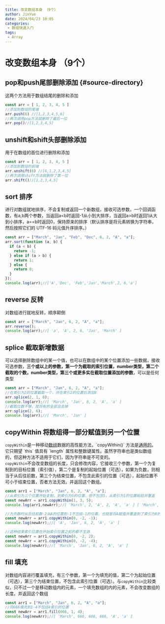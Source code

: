 ```yaml
---
title: 改变数组本身 （9个）
author: JinYue
date: 2024/04/23 10:05
categories:
 - 数组快速入门
tags:
 - Array
---
```

# 改变数组本身 （9个）

## pop和push尾部删除添加 {#source-directory}

这两个方法用于数组结尾的删除和添加

```js
const arr = [ 1, 2, 3, 4, 5 ]
//添加到数组的尾端
arr.push(6) //[1,2,3,4,5,6]
//再次调用pop方法就删除了最后一位
arr.pop()//[1,2,3,4,5]
```

## unshift和shift头部删除添加

用于在数组的首位进行删除和添加

```js
const arr = [ 1, 2, 3, 4, 5 ]
//添加到数组的前端
arr.unshift(6) //[6,1,2,3,4,5]
//再次调用shift方法就删除了第一位
arr.shift()//[1,2,3,4,5]
```

## sort 排序

进行对数组就地排序，不会复制或返回一个新数组，接收可选参数，一个回调函数，有a,b两个参数，当返回a<b时返回-1从小到大排序，当返回a>b时返回1从大到小排序，a==b时返回0，保持原来的排序（默认排序是将元素转换为字符串，然后按照它们的 UTF-16 码元值升序排序。）

```js
const arr = ["March", "Jan", "Feb", "Dec", 6, 2, "A", "a"];
arr.sort(function (a, b) {
  if (a < b) {
    return -1;
  } else if (a > b) {
    return 1;
  } else {
    return 0;
  }
});
console.log(arr);//['A','Dec', 'Feb','Jan','March',2, 6,'a']
```

## reverse 反转

对数组进行就地反转，顺序颠倒

```js
const arr = ["March", "Jan", 6, 2, "A", "a"];
arr.reverse();
console.log(arr);//[ 'a', 'A', 2, 6, 'Jan', 'March' ]
```

## splice 截取新增数据

可以选择删除数组中的某一个值，也可以在数组中的某个位置添加一些数据，接收可选参数，**三个或以上的参数，第一个为截取的索引位置，number类型，第二个截取的个数，number类型，第三个或更多实在截取位置添加的参数**，可以是任何类型

```js
const arr = ["March", "Jan", 6, 2, "A", "a"];
//在索引为2的位置截取一个，并在索引2的位置后添加8
arr.splice(2, 1, 8);
console.log(arr);//[ 'March', 'Jan', 8, 2, 'A', 'a' ]
//截取位数不够，就将有的全部且去掉
arr.splice(2, 6);
console.log(arr);//[ 'March', 'Jan' ]
```

## copyWithin 将数组得一部分赋值到另一个位置

`copyWithin`是一种移动[数组](https://developer.mozilla.org/zh-CN/docs/Web/JavaScript/Reference/Global_Objects/Array "https://developer.mozilla.org/zh-CN/docs/Web/JavaScript/Reference/Global_Objects/Array")数据的高性能方法，`copyWithin()` 方法是[通用的](https://developer.mozilla.org/zh-CN/docs/Web/JavaScript/Reference/Global_Objects/Array#%E9%80%9A%E7%94%A8%E6%95%B0%E7%BB%84%E6%96%B9%E6%B3%95 "https://developer.mozilla.org/zh-CN/docs/Web/JavaScript/Reference/Global_Objects/Array#%E9%80%9A%E7%94%A8%E6%95%B0%E7%BB%84%E6%96%B9%E6%B3%95")。它只期望 `this` 值具有 `length` 属性和整数键属性。虽然字符串也是类似数组的，但这种方法不适用于它们，因为字符串是不可变的。  
`copyWithin`不会改变数组的长度，只会修改内容，它接收三个参数，第一个为复制到的目标位置（索引值），第二个是复制的起始位置（可选），如果为负数，则相当于从后往前数，第三个为结束位置，不包含此索引的位置（可选），起始位置不可小于结束位置，否者方法无效。并返回这个数组。

```js
const arr1 = ["March", "Jan", 6, 2, "A", "a"];
//从索引为三个位置开始复制，到索引为5的位置，但不包含5，从索引为1的位置粘贴并覆盖
const newArr = arr1.copyWithin(1, 3, 5);
console.log(arr1,newArr);//[ 'March', 2, 'A', 2, 'A', 'a' ] [ 'March', 2, 'A', 2, 'A', 'a' ]

//为负数时从后往前数-2从A的位置到-1不包括-1的位置，也就是将A赋值并覆盖到了索引为0的位置
const newArr = arr1.copyWithin(0, -2, -1);
console.log(newArr);//[ 'A', 'Jan', 6, 2, 'A', 'a' ]

//这种结束索引位置在开始索引位置之前的都不生效
const newArr = arr1.copyWithin(0, -2, 2);
const newArr = arr1.copyWithin(0, -2, -4);
console.log(newArr);//[ 'March', 'Jan', 6, 2, 'A', 'a' ]

```

## fill 填充

对数组内容进行覆盖填充，有三个参数，第一个为填充的值，第二个为起始位置（可选），第三个为结束位置，不包含此索引位置（可选）。与`copyWithin`比较类似，只不过一个是移动数组内的元素，一个填充数组的内的元素，不会改变数组的长度。并返回这个数组

```js
const arr1 = ["March", "Jan", 6, 2, "A", "a"];
//将666填充到1-4不包括4索引的位置
const newArr = arr1.fill(666, 1, 4);
console.log(newArr);//[ 'March', 666, 666, 666, 'A', 'a' ]
```
